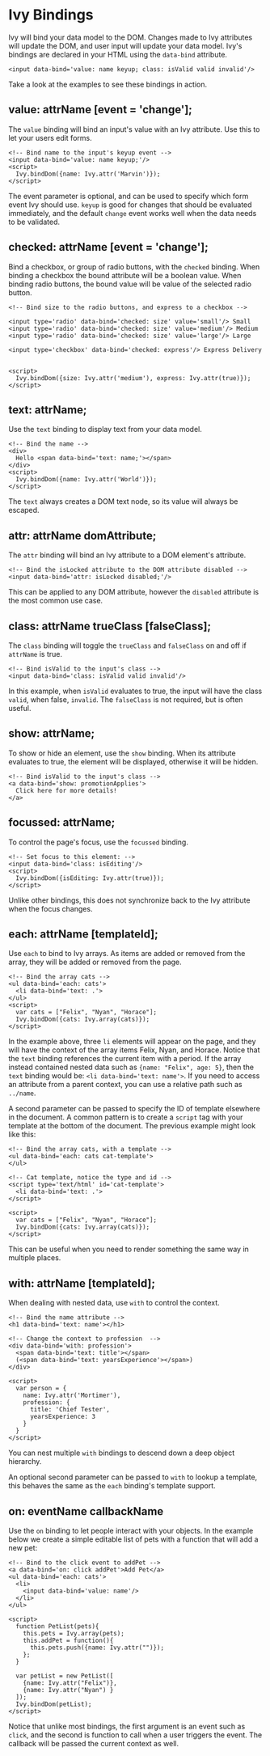 Ivy Bindings
============

Ivy will bind your data model to the DOM.  Changes made to Ivy attributes will update the DOM,
and user input will update your data model.  Ivy's bindings are declared in your HTML using the
`data-bind` attribute.

    <input data-bind='value: name keyup; class: isValid valid invalid'/>
    
Take a look at the examples to see these bindings in action.

value: attrName [event = 'change'];
-------------------------------

The `value` binding will bind an input's value with an Ivy attribute.  Use this to let your users
edit forms.
    
    <!-- Bind name to the input's keyup event -->
    <input data-bind='value: name keyup;'/>
    <script>
      Ivy.bindDom({name: Ivy.attr('Marvin')});
    </script>
    
The event parameter is optional, and can be used to specify which form event Ivy should use.
`keyup` is good for changes that should be evaluated immediately, and the default `change` 
event works well when the data needs to be validated.

checked: attrName [event = 'change'];
---------------------------------

Bind a checkbox, or group of radio buttons, with the `checked` binding.  When binding a checkbox
the bound attribute will be a boolean value.  When binding radio buttons, the bound value will be
value of the selected radio button.

    <!-- Bind size to the radio buttons, and express to a checkbox -->
    
    <input type='radio' data-bind='checked: size' value='small'/> Small
    <input type='radio' data-bind='checked: size' value='medium'/> Medium
    <input type='radio' data-bind='checked: size' value='large'/> Large
    
    <input type='checkbox' data-bind='checked: express'/> Express Delivery
    
    
    <script>
      Ivy.bindDom({size: Ivy.attr('medium'), express: Ivy.attr(true)});
    </script>

text: attrName;
-----------

Use the `text` binding to display text from your data model.

    <!-- Bind the name -->
    <div>
      Hello <span data-bind='text: name;'></span>
    </div>
    <script>
      Ivy.bindDom({name: Ivy.attr('World')});
    </script>
    
The `text` always creates a DOM text node, so its value will always be escaped.

attr: attrName domAttribute;
----------------------------

The `attr` binding will bind an Ivy attribute to a DOM element's attribute.

    <!-- Bind the isLocked attribute to the DOM attribute disabled -->
    <input data-bind='attr: isLocked disabled;'/>
    
This can be applied to any DOM attribute, however the `disabled` attribute
is the most common use case.

class: attrName trueClass [falseClass];
---------------------------------------

The `class` binding will toggle the `trueClass` and `falseClass` on
and off if `attrName` is true.

    <!-- Bind isValid to the input's class -->
    <input data-bind='class: isValid valid invalid'/>
    
In this example, when `isValid` evaluates to true, the input will have
the class `valid`, when false, `invalid`.  The `falseClass` is not
required, but is often useful.

show: attrName;
---------------

To show or hide an element, use the `show` binding.  When its attribute evaluates to
true, the element will be displayed, otherwise it will be hidden.

    <!-- Bind isValid to the input's class -->
    <a data-bind='show: promotionApplies'>
      Click here for more details!
    </a>
    
focussed: attrName;
-------------------
To control the page's focus, use the `focussed` binding.

    <!-- Set focus to this element: -->
    <input data-bind='class: isEditing'/>
    <script>
      Ivy.bindDom({isEditing: Ivy.attr(true)});
    </script>

Unlike other bindings, this does not synchronize back to the Ivy attribute
when the focus changes.

each: attrName [templateId];
----------------------------

Use `each` to bind to Ivy arrays.  As items are added or removed from the array,
they will be added or removed from the page.

    <!-- Bind the array cats -->
    <ul data-bind='each: cats'>
      <li data-bind='text: .'>
    </ul>
    <script>
      var cats = ["Felix", "Nyan", "Horace"];
      Ivy.bindDom({cats: Ivy.array(cats)});
    </script>
    
In the example above, three `li` elements will appear on the page, and they will
have the context of the array items Felix, Nyan, and Horace. Notice that the `text`
binding references the current item with a period.  If the array instead contained 
nested data such as `{name: "Felix", age: 5}`, then the `text` binding would be: 
`<li data-bind='text: name'>`.  If you need to access an attribute from a parent 
context, you can use a relative path such as `../name`.

A second parameter can be passed to specify the ID of template elsewhere in the 
document.  A common pattern is to create a `script` tag with your template at the 
bottom of the document.  The previous example might look like this:

    <!-- Bind the array cats, with a template -->
    <ul data-bind='each: cats cat-template'>
    </ul>
    
    <!-- Cat template, notice the type and id -->
    <script type='text/html' id='cat-template'>
      <li data-bind='text: .'>
    </script>
    
    <script>
      var cats = ["Felix", "Nyan", "Horace"];
      Ivy.bindDom({cats: Ivy.array(cats)});
    </script>

This can be useful when you need to render something the same way in multiple
places.
  
with: attrName [templateId];
---------------

When dealing with nested data, use `with` to control the context.

    <!-- Bind the name attribute -->
    <h1 data-bind='text: name'></h1>
    
    <!-- Change the context to profession  -->
    <div data-bind='with: profession'>
      <span data-bind='text: title'></span>
      (<span data-bind='text: yearsExperience'></span>)
    </div>
    
    <script>
      var person = {
        name: Ivy.attr('Mortimer'),
        profession: {
          title: 'Chief Tester',
          yearsExperience: 3
        }
      }
    </script>

You can nest multiple `with` bindings to descend down a deep object hierarchy.

An optional second parameter can be passed to `with` to lookup a template, this
behaves the same as the `each` binding's template support.

on: eventName callbackName
--------------------------
Use the `on` binding to let people interact with your objects.  In the example
below we create a simple editable list of pets with a function that will add a new pet:

    <!-- Bind to the click event to addPet -->
    <a data-bind='on: click addPet'>Add Pet</a>
    <ul data-bind='each: cats'>
      <li>
        <input data-bind='value: name'/>
      </li>
    </ul>
    
    <script>
      function PetList(pets){
        this.pets = Ivy.array(pets);
        this.addPet = function(){
          this.pets.push({name: Ivy.attr("")});
        };
      }
      
      var petList = new PetList([
        {name: Ivy.attr("Felix")},
        {name: Ivy.attr("Nyan") }
      ]);
      Ivy.bindDom(petList);
    </script>

Notice that unlike most bindings, the first argument is an event such as `click`, and the
second is function to call when a user triggers the event.  The callback will be passed the
current context as well.